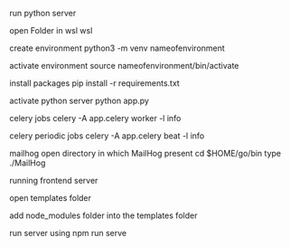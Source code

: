 run python server

open Folder in wsl
wsl

create environment
python3 -m venv nameofenvironment

activate environment
source nameofenvironment/bin/activate

install packages
pip install -r requirements.txt

activate python server
python app.py

celery jobs
celery -A app.celery worker -l info

celery periodic jobs 
celery -A app.celery beat -l info

mailhog 
open directory in which MailHog present
cd $HOME/go/bin
type ./MailHog

running frontend server

open templates folder

add node_modules folder into the templates folder

run server using 
npm run serve

